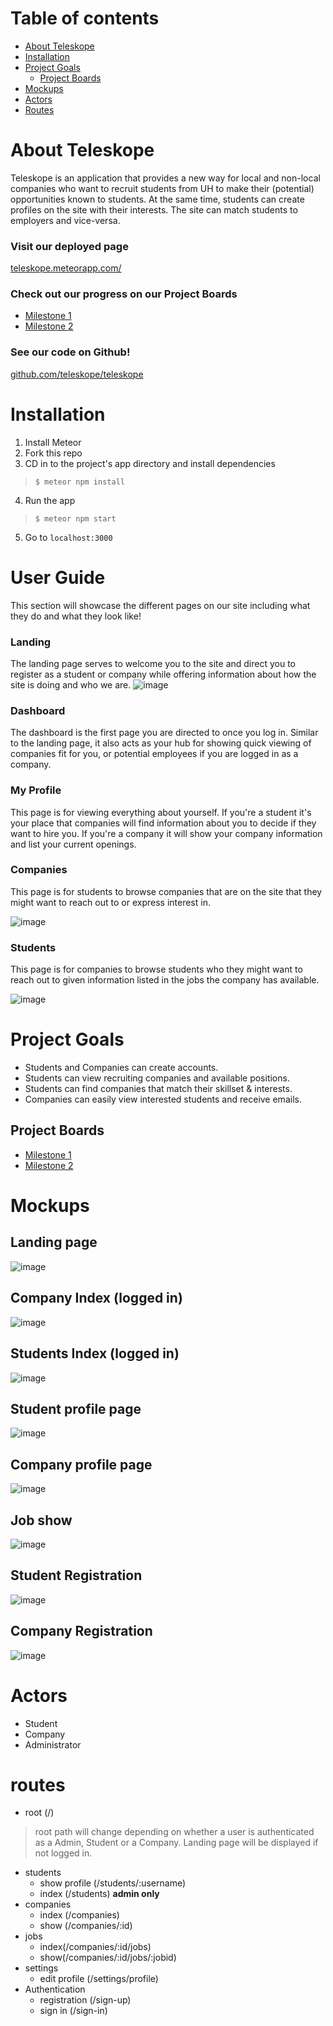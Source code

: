 # Table of contents

* [About Teleskope](#about-teleskope)
* [Installation](#installation)
* [Project Goals](#project-goals)
  * [Project Boards](#project-boards)
* [Mockups](#mockups)
* [Actors](#actors)
* [Routes](#routes)

# About Teleskope
Teleskope is an application that provides a new way for local and non-local companies who want to recruit students from UH to make their (potential) opportunities known to students. At the same time, students can create profiles on the site with their interests. The site can match students to employers and vice-versa.

### Visit our deployed page
[teleskope.meteorapp.com/](http://teleskope.meteorapp.com/#/)

### Check out our progress on our Project Boards
* [Milestone 1](https://github.com/teleskope/teleskope/projects/1)
* [Milestone 2](https://github.com/teleskope/teleskope/projects/2)

### See our code on Github!
[github.com/teleskope/teleskope](https://github.com/teleskope/teleskope)

# Installation
1. Install Meteor
2. Fork this repo
3. CD in to the project's app directory and install dependencies
> `$ meteor npm install`
4. Run the app
>  `$ meteor npm start`
5. Go to `localhost:3000` 

# User Guide
This section will showcase the different pages on our site including what they do and what they look like!

### Landing
The landing page serves to welcome you to the site and direct you to register as a student or company while offering information about how the site is doing and who we are.
![image](https://user-images.githubusercontent.com/26986171/56009680-5a2b5480-5c7c-11e9-9267-d283e66a58ee.png)

### Dashboard
The dashboard is the first page you are directed to once you log in. Similar to the landing page, it also acts as your hub for showing quick viewing of companies fit for you, or potential employees if you are logged in as a company.

### My Profile
This page is for viewing everything about yourself. If you're a student it's your place that companies will find information about you to decide if they want to hire you. If you're a company it will show your company information and list your current openings.

### Companies
This page is for students to browse companies that are on the site that they might want to reach out to or express interest in.

![image](https://user-images.githubusercontent.com/26986171/56010212-78924f80-5c7e-11e9-9f69-9c70d78deb24.png)

### Students
This page is for companies to browse students who they might want to reach out to given information listed in the jobs the company has available.

![image](https://user-images.githubusercontent.com/26986171/56010216-7def9a00-5c7e-11e9-8d5c-9c8f095ffd1b.png)

# Project Goals
* Students and Companies can create accounts. 
* Students can view recruiting companies and available positions. 
* Students can find companies that match their skillset & interests. 
* Companies can easily view interested students and receive emails. 

## Project Boards
* [Milestone 1](https://github.com/teleskope/teleskope/projects/1)
* [Milestone 2](https://github.com/teleskope/teleskope/projects/2)

# Mockups
## Landing page
![image](images/Landing.png)

## Company Index (logged in)
![image](images/ListCompanies.png)

## Students Index (logged in)
![image](images/ListStudents.png)

## Student profile page
![image](images/ShowStudent.png)

## Company profile page
![image](images/ShowCompany.png)

## Job show
![image](images/ShowJob.png)

## Student Registration
![image](images/registerstudent.png)

## Company Registration
![image](images/registercompany.png)

# Actors

* Student
* Company
* Administrator 

# routes 
- root (/) 
> root path will change depending on whether a user is authenticated as a Admin, Student or a Company. Landing page will be displayed if not logged in. 
- students
  - show profile (/students/:username) 
  - index (/students) **admin only**
- companies
  - index (/companies)
  - show (/companies/:id)
- jobs
  - index(/companies/:id/jobs)
  - show(/companies/:id/jobs/:jobid)
- settings 
  - edit profile (/settings/profile)
- Authentication
  - registration (/sign-up)
  - sign in (/sign-in)
